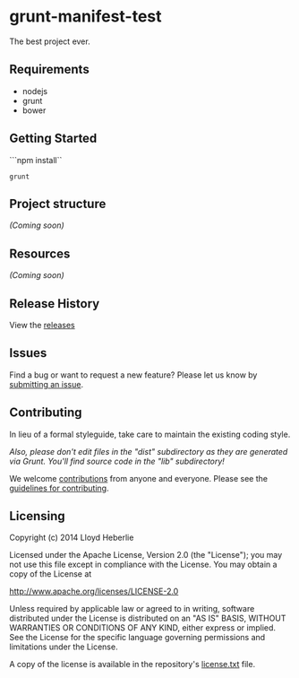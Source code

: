 # grunt-manifest-test

The best project ever.

## Requirements

* nodejs
* grunt
* bower

## Getting Started

```npm install``

```grunt```

## Project structure
_(Coming soon)_

## Resources
_(Coming soon)_

## Release History
View the [releases](../../releases)

## Issues
Find a bug or want to request a new feature?  Please let us know by [submitting an issue](../../issues).

## Contributing
In lieu of a formal styleguide, take care to maintain the existing coding style.

_Also, please don't edit files in the "dist" subdirectory as they are generated via Grunt. You'll find source code in the "lib" subdirectory!_

We welcome [contributions](CONTRIBUTING.md) from anyone and everyone. Please see the [guidelines for contributing](https://github.com/esri/contributing).


## Licensing
Copyright (c) 2014 Lloyd Heberlie  
<!--
Licensed under the Apache-2.0 license.
-->
Licensed under the Apache License, Version 2.0 (the "License");
you may not use this file except in compliance with the License.
You may obtain a copy of the License at

   http://www.apache.org/licenses/LICENSE-2.0

Unless required by applicable law or agreed to in writing, software
distributed under the License is distributed on an "AS IS" BASIS,
WITHOUT WARRANTIES OR CONDITIONS OF ANY KIND, either express or implied.
See the License for the specific language governing permissions and
limitations under the License.

A copy of the license is available in the repository's [license.txt](license.txt) file.